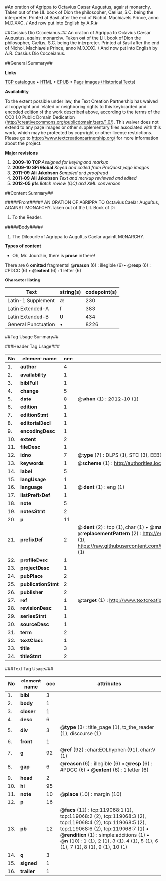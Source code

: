 #An oration of Agrippa to Octavius Cæsar Augustus, against monarchy. Taken out of the LII. book of Dion the philosopher, Cælius, S.C. being the interpreter. Printed at Basil after the end of Nichol. Machiavels Prince, anno M.D.XXC. / And now put into English by A.R.#

##Cassius Dio Cocceianus.##
An oration of Agrippa to Octavius Cæsar Augustus, against monarchy. Taken out of the LII. book of Dion the philosopher, Cælius, S.C. being the interpreter. Printed at Basil after the end of Nichol. Machiavels Prince, anno M.D.XXC. / And now put into English by A.R.
Cassius Dio Cocceianus.

##General Summary##

**Links**

[TCP catalogue](http://www.ota.ox.ac.uk/tcp/)  • 
[HTML](http://tei.it.ox.ac.uk/tcp/Texts-HTML/free/A81/A81488.html)  • 
[EPUB](http://tei.it.ox.ac.uk/tcp/Texts-EPUB/free/A81/A81488.epub) • 
[Page images (Historical Texts)](https://historicaltexts.jisc.ac.uk/eebo-99866782e)

**Availability**

To the extent possible under law, the Text Creation Partnership has waived all copyright and related or neighboring rights to this keyboarded and encoded edition of the work described above, according to the terms of the CC0 1.0 Public Domain Dedication (http://creativecommons.org/publicdomain/zero/1.0/). This waiver does not extend to any page images or other supplementary files associated with this work, which may be protected by copyright or other license restrictions. Please go to https://www.textcreationpartnership.org/ for more information about the project.

**Major revisions**

1. __2009-10__ __TCP__ *Assigned for keying and markup*
1. __2009-10__ __SPi Global__ *Keyed and coded from ProQuest page images*
1. __2011-09__ __Ali Jakobson__ *Sampled and proofread*
1. __2011-09__ __Ali Jakobson__ *Text and markup reviewed and edited*
1. __2012-05__ __pfs__ *Batch review (QC) and XML conversion*

##Content Summary##

#####Front#####
AN ORATION OF AGRIPPA TO Octavius Caeſar Auguſtus, AGAINST MONARCHY.Taken out of the LII. Book of Di
1. To the Reader.

#####Body#####

1. The Diſcourſe of Agrippa to Auguſtus Caeſar againſt MONARCHY.

**Types of content**

  * Oh, Mr. Jourdain, there is **prose** in there!

There are 6 **omitted** fragments! 
 @__reason__ (6) : illegible (6)  •  @__resp__ (6) : #PDCC (6)  •  @__extent__ (6) : 1 letter (6)

**Character listing**


|Text|string(s)|codepoint(s)|
|---|---|---|
|Latin-1 Supplement|æ|230|
|Latin Extended-A|ſ|383|
|Latin Extended-B|Ʋ|434|
|General Punctuation|•|8226|

##Tag Usage Summary##

###Header Tag Usage###

|No|element name|occ|attributes|
|---|---|---|---|
|1.|__author__|4||
|2.|__availability__|1||
|3.|__biblFull__|1||
|4.|__change__|5||
|5.|__date__|8| @__when__ (1) : 2012-10 (1)|
|6.|__edition__|1||
|7.|__editionStmt__|1||
|8.|__editorialDecl__|1||
|9.|__encodingDesc__|1||
|10.|__extent__|2||
|11.|__fileDesc__|1||
|12.|__idno__|7| @__type__ (7) : DLPS (1), STC (3), EEBO-CITATION (1), PROQUEST (1), VID (1)|
|13.|__keywords__|1| @__scheme__ (1) : http://authorities.loc.gov/ (1)|
|14.|__label__|5||
|15.|__langUsage__|1||
|16.|__language__|1| @__ident__ (1) : eng (1)|
|17.|__listPrefixDef__|1||
|18.|__note__|5||
|19.|__notesStmt__|2||
|20.|__p__|11||
|21.|__prefixDef__|2| @__ident__ (2) : tcp (1), char (1)  •  @__matchPattern__ (2) : ([0-9\-]+):([0-9IVX]+) (1), (.+) (1)  •  @__replacementPattern__ (2) : http://eebo.chadwyck.com/downloadtiff?vid=$1&page=$2 (1), https://raw.githubusercontent.com/textcreationpartnership/Texts/master/tcpchars.xml#$1 (1)|
|22.|__profileDesc__|1||
|23.|__projectDesc__|1||
|24.|__pubPlace__|2||
|25.|__publicationStmt__|2||
|26.|__publisher__|2||
|27.|__ref__|1| @__target__ (1) : http://www.textcreationpartnership.org/docs/. (1)|
|28.|__revisionDesc__|1||
|29.|__seriesStmt__|1||
|30.|__sourceDesc__|1||
|31.|__term__|2||
|32.|__textClass__|1||
|33.|__title__|3||
|34.|__titleStmt__|2||


###Text Tag Usage###

|No|element name|occ|attributes|
|---|---|---|---|
|1.|__bibl__|3||
|2.|__body__|1||
|3.|__closer__|1||
|4.|__desc__|6||
|5.|__div__|3| @__type__ (3) : title_page (1), to_the_reader (1), discourse (1)|
|6.|__front__|1||
|7.|__g__|92| @__ref__ (92) : char:EOLhyphen (91), char:V (1)|
|8.|__gap__|6| @__reason__ (6) : illegible (6)  •  @__resp__ (6) : #PDCC (6)  •  @__extent__ (6) : 1 letter (6)|
|9.|__head__|2||
|10.|__hi__|95||
|11.|__note__|10| @__place__ (10) : margin (10)|
|12.|__p__|18||
|13.|__pb__|12| @__facs__ (12) : tcp:119068:1 (1), tcp:119068:2 (2), tcp:119068:3 (2), tcp:119068:4 (2), tcp:119068:5 (2), tcp:119068:6 (2), tcp:119068:7 (1)  •  @__rendition__ (1) : simple:additions (1)  •  @__n__ (10) : 1 (1), 2 (1), 3 (1), 4 (1), 5 (1), 6 (1), 7 (1), 8 (1), 9 (1), 10 (1)|
|14.|__q__|3||
|15.|__signed__|1||
|16.|__trailer__|1||
